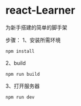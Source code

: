 # react-Learner
为新手搭建的简单的脚手架

步骤：
1、安装所需环境
```
npm install
```
2、build
```
npm run build
```
3、打开服务器
```
npm run dev
```
